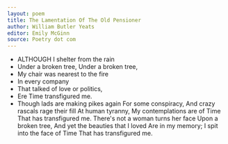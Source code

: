 ```yaml
---
layout: poem
title: The Lamentation Of The Old Pensioner
author: William Butler Yeats
editor: Emily McGinn
source: Poetry dot com
---
```


- ALTHOUGH I shelter from the rain
- Under a broken tree,
Under a broken tree,
- My chair was nearest to the fire
- In every company
- That talked of love or politics,
- Ere Time transfigured me.
- Though lads are making pikes again
For some conspiracy,
And crazy rascals rage their fill
At human tyranny,
My contemplations are of Time
That has transfigured me.
There's not a woman turns her face
Upon a broken tree,
And yet the beauties that I loved
Are in my memory;
I spit into the face of Time
That has transfigured me. 
